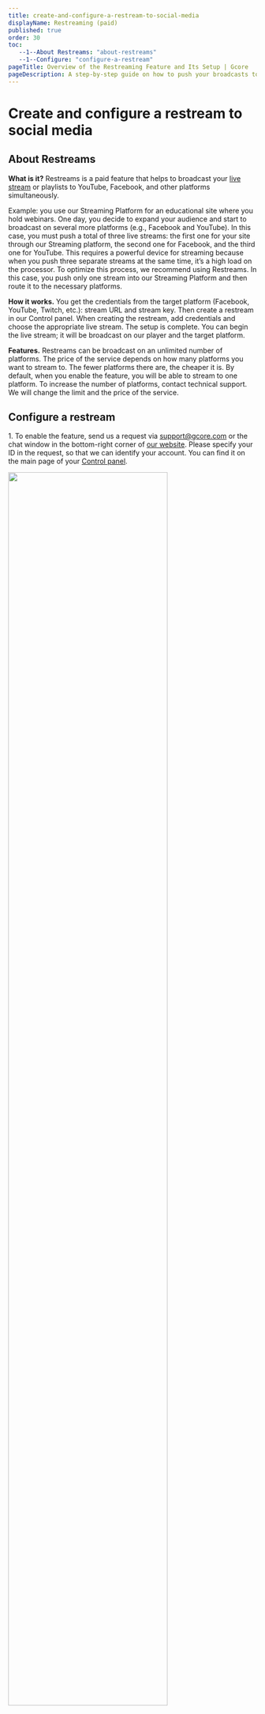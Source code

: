 ```yaml
---
title: create-and-configure-a-restream-to-social-media
displayName: Restreaming (paid)
published: true
order: 30
toc:
   --1--About Restreams: "about-restreams"
   --1--Configure: "configure-a-restream"
pageTitle: Overview of the Restreaming Feature and Its Setup | Gcore
pageDescription: A step-by-step guide on how to push your broadcasts to social media.
---
```

# Create and configure a restream to social media
  
## About Restreams

**What is it?** Restreams is a paid feature that helps to broadcast your <a href="https://gcore.com/docs/streaming-platform/live-streaming/create-a-live-stream">live stream</a> or playlists to YouTube, Facebook, and other platforms simultaneously.

Example: you use our Streaming Platform for an educational site where you hold webinars. One day, you decide to expand your audience and start to broadcast on several more platforms (e.g., Facebook and YouTube). In this case, you must push a total of three live streams: the first one for your site through our Streaming platform, the second one for Facebook, and the third one for YouTube. This requires a powerful device for streaming because when you push three separate streams at the same time, it’s a high load on the processor. To optimize this process, we recommend using Restreams. In this case, you push only one stream into our Streaming Platform and then route it to the necessary platforms.

**How it works.** You get the credentials from the target platform (Facebook, YouTube, Twitch, etc.): stream URL and stream key. Then create a restream in our Control panel. When creating the restream, add credentials and choose the appropriate live stream. The setup is complete. You can begin the live stream; it will be broadcast on our player and the target platform.

**Features.** Restreams can be broadcast on an unlimited number of platforms. The price of the service depends on how many platforms you want to stream to. The fewer platforms there are, the cheaper it is. By default, when you enable the feature, you will be able to stream to one platform. To increase the number of platforms, contact technical support. We will change the limit and the price of the service.

## Configure a restream

1\. To enable the feature, send us a request via [support@gcore.com](mailto:support@gcore.com) or the chat window in the bottom-right corner of <a href="https://gcore.com/" target="_blank">our website</a>. Please specify your ID in the request, so that we can identify your account. You can find it on the main page of your <a href="https://accounts.gcore.com/reports/dashboard" target="_blank">Control panel</a>.

<img src="https://assets.gcore.pro/docs/streaming-platform/live-streaming/create-and-configure-a-restream-to-social-media/Your_ID.png" alt="" width="80%">

The message template: *"Greetings! Please enable the Restreams feature for an account with ID … (your ID)"*.

By default, we enable one available restream per account. If you want to use more than one, specify the number of restreams in the message.

We will notify you when the feature is activated. After that, you will be able to use it for your account.

2\. Get credentials from the target platform for the restream. Our guides for popular platforms describe how to do it: <a href="https://en-gb.facebook.com/help/587160588142067?helpref=faq_content" target="_blank">Facebook</a>, <a href="https://support.google.com/youtube/answer/2907883?hl=en" target="_blank">YouTube</a> and <a href="https://help.twitch.tv/s/article/twitch-stream-key-faq" target="_blank">Twitch</a>.

For example, we want to broadcast our live stream on YouTube. To do so, we should go to <a href="https://www.youtube.com/" target="_blank">YouTube</a> and click **Go live**. Then select a Streaming software solution. There we will need the credentials (stream URL and stream key). We will use them in step 6 of this guide.

<img src="https://assets.gcore.pro/docs/streaming-platform/live-streaming/create-and-configure-a-restream-to-social-media/Stream_key.png" alt="">

3\. Go to the <a href="https://streaming.gcore.com/restreams/list" target="_blank">Restreams</a> section and click **Create a restream**.

<img src="https://assets.gcore.pro/docs/streaming-platform/live-streaming/create-and-configure-a-restream-to-social-media/Create_a_restream.png" alt="" width="80%">

The configuration page opens. Complete the remaining steps in it.

<img src="https://assets.gcore.pro/docs/streaming-platform/live-streaming/create-and-configure-a-restream-to-social-media/9665929864593.png" alt="" width="50%">

4\. Turn on the **Active** toggle if you want to broadcast your video content after configuration. If you don’t turn the toggle off, an inactive restream won’t be broadcasted.

5\. Give a name to your restream.

6\. Enter the credentials from step 2 of this guide as follows:

```
URL/KEY
```

For example, our stream URL is: *rtmp://a.rtmp.youtube.com/live2* and stream key is: *ab123-cde4-f56g-hi78-90j*. So, in the URL field, we should add the following:

<img src="https://assets.gcore.pro/docs/streaming-platform/live-streaming/create-and-configure-a-restream-to-social-media/rtmp.png" alt="">

where:

- *rtmp://a.rtmp.youtube.com/live2* is the URL
- */* is the connecting symbol
- *ab123-cde4-f56g-hi78-90j* is the KEY

7\. Select which type of video content you want to restream. You can broadcast live streams and playlists.

**Note**: Playlists must be looped so that you can restream them.

8\. Pick a stream or playlist that you want to broadcast from the drop-down list.

9\. Save changes.

Then you should enable the live stream or playlist (depending on your choice), wait several minutes while the settings are applied, and restart the <a href="https://streaming.gcore.com/restreams/list" target="_blank">Restreams</a> page. If everything was set up correctly, you would see the **Live** label.

<img src="https://assets.gcore.pro/docs/streaming-platform/live-streaming/create-and-configure-a-restream-to-social-media/Live.png" alt="" width="80%">

You can do this if the live stream or playlist is over, but you want to restream it again in a while. If the key and URL were not changed, and the restream still exists in the Control panel, there are no additional settings. If the key or URL were changed, you should add current credentials in the configuration of restream.

<img src="https://assets.gcore.pro/docs/streaming-platform/live-streaming/create-and-configure-a-restream-to-social-media/Settings.png" alt="" width="80%">